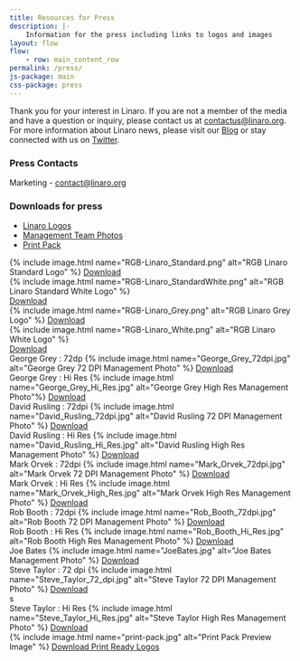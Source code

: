 ```yaml
---
title: Resources for Press
description: |-
    Information for the press including links to logos and images
layout: flow
flow:
    - row: main_content_row
permalink: /press/
js-package: main
css-package: press
---
```

Thank you for your interest in Linaro. If you are not a member of the media and have a question or inquiry, please contact us at [contactus@linaro.org](mailto:contactus@linaro.org). For more information about Linaro news, please visit our [Blog](/blog "Linaro Blog") or stay connected with us on [Twitter](http://twitter.com/linaroorg "Linaro on Twitter").

### Press Contacts

Marketing - [contact@linaro.org](mailto:contact@linaro.org)

### Downloads for press


<ul class="nav nav-tabs" role="tablist">
    <li role="presentation" class="active">
        <a href="#linaro-logos" role="tab" data-toggle="tab">
            Linaro Logos
        </a>
    </li>
    <li role="presentation">
        <a href="#management-team-photos" role="tab" data-toggle="tab">
            Management Team Photos
        </a>
    </li>
    <li role="presentation">
        <a href="#print-pack" role="tab" data-toggle="tab">
            Print Pack
        </a>
    </li>
</ul>
<div class="tab-content">
<div role="tabpanel" class="tab-pane tab-pane-legal active" id="linaro-logos">
<div class="row downloads-row">
<div class="col-sm-3 text-center" markdown="1">
{% include image.html name="RGB-Linaro_Standard.png" alt="RGB Linaro Standard Logo" %}
<a href="/assets/images/people/CMYK-Linaro_Standard.eps" class="btn linaro-download-button">Download</a>
</div>
<div class="col-sm-3 text-center" markdown="1">
<div class="dark" markdown="1">
    {% include image.html name="RGB-Linaro_StandardWhite.png" alt="RGB Linaro Standard White Logo" %}
</div>
<a href="/assets/images/people/CMYK-Linaro_StandardWhite.eps"
    class="btn linaro-download-button">Download</a>
</div>
<div class="col-sm-3 text-center" markdown="1">
{% include image.html name="RGB-Linaro_Grey.png" alt="RGB Linaro Grey Logo" %}
<a href="/assets/images/people/CMYK-Linaro_Grey.eps" class="btn linaro-download-button">Download</a>
</div>
<div class="col-sm-3 text-center" markdown="1">
<div class="dark" markdown="1">
    {% include image.html name="RGB-Linaro_White.png" alt="RGB Linaro White Logo" %}
</div>
<a href="/assets/images/people/CMYK-Linaro_White.eps" class="btn linaro-download-button">Download</a>
</div>
</div>
</div>
<div role="tabpanel" class="tab-pane tab-pane-legal" id="management-team-photos">
<div class="row">
<div class="col-sm-3 " markdown="1">
George Grey : 72dp
{% include image.html name="George_Grey_72dpi.jpg" alt="George Grey 72 DPI Management Photo" %}
<a href="/assets/images/people/George_Grey_72dpi.jpg" class="btn linaro-download-button"
    download>Download</a>
</div>
<div class="col-sm-3" markdown="1">
George Grey : Hi Res
{% include image.html name="George_Grey_Hi_Res.jpg" alt="George Grey High Res Management Photo"%}
<a href="/assets/images/people/George_Grey_Hi_Res.jpg" class="btn linaro-download-button"
    download>Download</a>
</div>
<div class="col-sm-3" markdown="1">
David Rusling : 72dpi
{% include image.html name="David_Rusling_72dpi.jpg" alt="David Rusling 72 DPI Management Photo" %}
<a href="/assets/images/people/David_Rusling_72dpi.jpg" class="btn linaro-download-button"
    download>Download</a>
</div>
<div class="col-sm-3" markdown="1">
David Rusling : Hi Res
{% include image.html name="David_Rusling_Hi_Res.jpg" alt="David Rusling High Res Management Photo" %}
<a href="/assets/images/people/David_Rusling_Hi_Res.jpg" class="btn linaro-download-button"
    download>Download</a>
</div>
</div>
<div class="row">
<div class="col-sm-3 " markdown="1">
Mark Orvek : 72dpi
{% include image.html name="Mark_Orvek_72dpi.jpg" alt="Mark Orvek 72 DPI Management Photo" %}
<a href="/assets/images/people/Mark_Orvek_72dpi.jpg" class="btn linaro-download-button"
    download>Download</a>
</div>
<div class="col-sm-3" markdown="1">
Mark Orvek : Hi Res
{% include image.html name="Mark_Orvek_High_Res.jpg" alt="Mark Orvek High Res Management Photo" %}
<a href="/assets/images/people/Mark_Orvek_High_Res.jpg" class="btn linaro-download-button"
    download>Download</a>
</div>
<div class="col-sm-3" markdown="1">
Rob Booth : 72dpi
{% include image.html name="Rob_Booth_72dpi.jpg" alt="Rob Booth 72 DPI Management Photo" %}
<a href="/assets/images/people/Rob_Booth_72dpi.jpg" class="btn linaro-download-button"
    download>Download</a>
</div>
<div class="col-sm-3" markdown="1">
Rob Booth : Hi Res
{% include image.html name="Rob_Booth_Hi_Res.jpg" alt="Rob Booth High Res Management Photo" %}
<a href="/assets/images/people/Rob_Booth_Hi_Res.jpg" class="btn linaro-download-button"
    download>Download</a>
</div>
</div>
<div class="row">
<div class="col-sm-3 " markdown="1">
Joe Bates
{% include image.html name="JoeBates.jpg" alt="Joe Bates Management Photo" %}
<a href="/assets/images/people/JoeBates.jpg" class="btn linaro-download-button" download>Download</a>
</div>
<div class="col-sm-3" markdown="1">
Steve Taylor : 72 dpi
{% include image.html name="Steve_Taylor_72_dpi.jpg" alt="Steve Taylor 72 DPI Management Photo" %}
<a href="/assets/images/people/Steve_Taylor_72_dpi.jpg" class="btn linaro-download-button"
    download>Download</a>
</div>s
<div class="col-sm-3" markdown="1">
Steve Taylor : Hi Res
{% include image.html name="Steve_Taylor_Hi_Res.jpg" alt="Steve Taylor High Res Management Photo" %}
<a href="/assets/images/people/Steve_Taylor_Hi_Res.jpg" class="btn linaro-download-button"
    download>Download</a>
</div>
</div>
</div>
<div role="tabpanel" class="tab-pane tab-pane-legal text-center" id="print-pack" markdown="1">
{% include image.html name="print-pack.jpg" alt="Print Pack Preview Image" %}
<a href="/assets/downloads/linaro-logo-print.zip" class="btn linaro-download-button" download>Download Print
Ready Logos</a>
</div>
</div>
